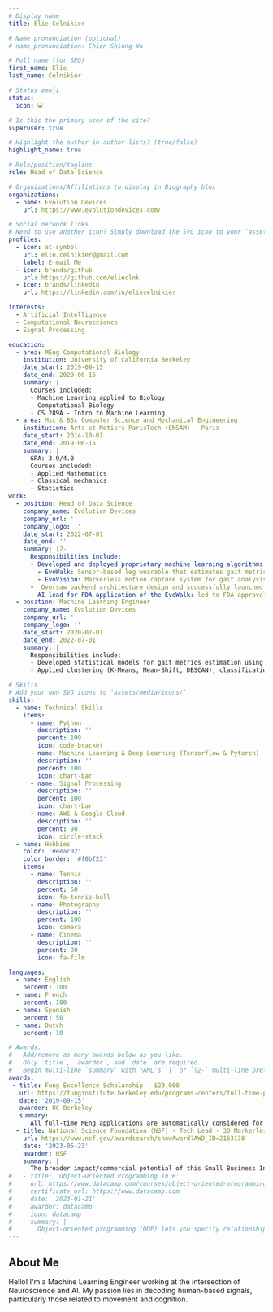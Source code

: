 ```yaml
---
# Display name
title: Elie Celnikier

# Name pronunciation (optional)
# name_pronunciation: Chien Shiung Wu

# Full name (for SEO)
first_name: Elie
last_name: Celnikier

# Status emoji
status:
  icon: 💻

# Is this the primary user of the site?
superuser: true

# Highlight the author in author lists? (true/false)
highlight_name: true

# Role/position/tagline
role: Head of Data Science

# Organizations/Affiliations to display in Biography blox
organizations:
  - name: Evolution Devices
    url: https://www.evolutiondevices.com/ 

# Social network links
# Need to use another icon? Simply download the SVG icon to your `assets/media/icons/` folder.
profiles:
  - icon: at-symbol
    url: elie.celnikier@gmail.com
    label: E-mail Me
  - icon: brands/github
    url: https://github.com/elieclnk
  - icon: brands/linkedin
    url: https://linkedin.com/in/eliecelnikier

interests:
  - Artificial Intelligence
  - Computational Neuroscience
  - Signal Processing

education:
  - area: MEng Computational Biology
    institution: University of California Berkeley
    date_start: 2019-09-15
    date_end: 2020-06-15
    summary: |
      Courses included:
      - Machine Learning applied to Biology
      - Computational Biology
      - CS 289A - Intro to Machine Learning
  - area: Msc & BSc Computer Science and Mechanical Engineering
    institution: Arts et Metiers ParisTech (ENSAM) - Paris
    date_start: 2014-10-01
    date_end: 2019-06-15
    summary: |
      GPA: 3.9/4.0
      Courses included:
      - Applied Mathematics
      - Classical mechanics
      - Statistics
work:
  - position: Head of Data Science
    company_name: Evolution Devices
    company_url: ''
    company_logo: ''
    date_start: 2022-07-01
    date_end: ''
    summary: |2-
      Responsibilities include:
      - Developed and deployed proprietary machine learning algorithms for two products:
        - EvoWalk: Sensor-based leg wearable that estimates gait metrics and analyzes walking patterns in real-time.
        - EvoVision: Markerless motion capture system for gait analysis that leverages 3D multi-person pose estimation techniques.
      -  Oversaw backend architecture design and successfully launched the EvoVision 3D markerless motion capture syste into production. Managed a team of 2 software engineers.
      - AI lead for FDA application of the EvoWalk: led to FDA approval in December 2023.
  - position: Machine Learning Engineer
    company_name: Evolution Devices
    company_url: ''
    company_logo: ''
    date_start: 2020-07-01
    date_end: 2022-07-01
    summary: |
      Responsibilities include:
      - Developed statistical models for gait metrics estimation using noisy real-time signals from inertial sensors.
      - Applied clustering (K-Means, Mean-Shift, DBSCAN), classification (SVM, Random Forest, MLP, CNN, RNN), and statistical analysis (Statistical visualization, Bayesian inference, correlation analysis) on kinematic data to investigate gait patterns

# Skills
# Add your own SVG icons to `assets/media/icons/`
skills:
  - name: Technical Skills
    items:
      - name: Python
        description: ''
        percent: 100
        icon: code-bracket
      - name: Machine Learning & Deep Learning (Tensorflow & Pytorch)
        description: ''
        percent: 100
        icon: chart-bar
      - name: Signal Processing
        description: ''
        percent: 100
        icon: chart-bar
      - name: AWS & Google Cloud
        description: ''
        percent: 90
        icon: circle-stack
  - name: Hobbies
    color: '#eeac02'
    color_border: '#f0bf23'
    items:
      - name: Tennis
        description: ''
        percent: 60
        icon: fa-tennis-ball
      - name: Photography
        description: ''
        percent: 100
        icon: camera
      - name: Cinema
        description: ''
        percent: 80
        icon: fa-film

languages:
  - name: English
    percent: 100
  - name: French
    percent: 100
  - name: Spanish
    percent: 50
  - name: Dutch
    percent: 10

# Awards.
#   Add/remove as many awards below as you like.
#   Only `title`, `awarder`, and `date` are required.
#   Begin multi-line `summary` with YAML's `|` or `|2-` multi-line prefix and indent 2 spaces below.
awards:
 - title: Fung Excellence Scholarship - $20,000
   url: https://funginstitute.berkeley.edu/programs-centers/full-time-program/learn-more/tuition-financial-aid/#1698446307521-94589b0a-28a2
   date: '2019-09-15'
   awarder: UC Berkeley
   summary: |
      All full-time MEng applications are automatically considered for the Fung Excellence Scholarship. This merit award is given to a subset of candidates with noteworthy academic or professional accomplishments, as determined by department faculty nominations. The award covers approximately 25-50% of the tuition and fees for the full-time MEng program. Exact grant amounts may vary.
  - title: National Science Foundation (NSF) - Tech Lead - 3D Markerless Motion Capture Technology For Gait Analysis - $1M
    url: https://www.nsf.gov/awardsearch/showAward?AWD_ID=2153138
    date: '2023-05-23'
    awarder: NSF
    summary: |
      The broader impact/commercial potential of this Small Business Innovation Research (SBIR) Phase II project benefitd the 70 million people struggling with gait disorders in the US. Gait analysis monitors how individuals walk to predict or prevent injuries and track rehabilitation progress. Due to the potentially high equipment costs, space requirements, and required technical expertise to collect and interpret results, detailed gait analyses are limited to a few centers and mainly used for surgical decision-making. This project uses Artificial Intelligence (AI) for gait analysis at roughly 70% less than typical costs, as well as offering reduced set-up time and improved workflow efficiency.
#   - title: 'Object-Oriented Programming in R'
#     url: https://www.datacamp.com/courses/object-oriented-programming-with-s3-and-r6-in-r
#     certificate_url: https://www.datacamp.com
#     date: '2023-01-21'
#     awarder: datacamp
#     icon: datacamp
#     summary: |
#       Object-oriented programming (OOP) lets you specify relationships between functions and the objects that they can act on, helping you manage complexity in your code. This is an intermediate level course, providing an introduction to OOP, using the S3 and R6 systems. S3 is a great day-to-day R programming tool that simplifies some of the functions that you write. R6 is especially useful for industry-specific analyses, working with web APIs, and building GUIs.
---
```


## About Me

Hello! I'm a Machine Learning Engineer working at the intersection of Neuroscience and AI. My passion lies in decoding human-based signals, particularly those related to movement and cognition.
